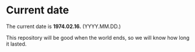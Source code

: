 # Current date

The current date is **1974.02.16.** (YYYY.MM.DD.)

This repository will be good when the world ends, so we will know how long it lasted.